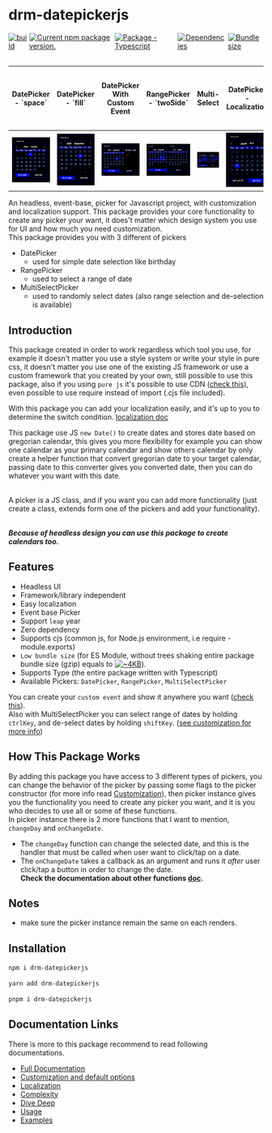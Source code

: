 # drm-datepickerjs

<div style="display:flex; gap: 4px;">

  <a href="https://www.npmjs.com/package/drm-datepickerjs">
    <img 
      src="https://img.shields.io/github/actions/workflow/status/cherali/datepickerjs/release_package.yml?logo=github&style=flat-square" alt="build" />
  </a>

  <a href="https://www.npmjs.com/package/drm-datepickerjs">
    <img 
      src="https://img.shields.io/npm/v/drm-datepickerjs?color=cb3837&label=NPM&style=flat-square" alt="Current npm package version." />
  </a>

  <a href="https://www.npmjs.com/package/typescript">
    <img 
      src="https://img.shields.io/github/package-json/dependency-version/cherali/datepickerjs/dev/typescript?logo=typescript&logoColor=white&color=3178C6&label=Typescript&style=flat-square" alt="Package - Typescript" />
  </a>

  <a href="https://www.npmjs.com/package/drm-datepickerjs">
    <img 
      src="https://img.shields.io/librariesio/dependents/npm/drm-datepickerjs?label=Dependencies&style=flat-square" alt="Dependencies" />
  </a>

  <a href="https://www.npmjs.com/package/drm-datepickerjs">
    <img 
      src="https://img.shields.io/bundlejs/size/drm-datepickerjs?color=7F27FF&style=flat-square" alt="Bundle size" />
  </a>

</div>

<br>

<table>
  <thead>
    <tr>
      <th>DatePicker - `space`</th>
      <th>DatePicker - `fill`</th>
      <th>DatePicker With Custom Event</th>
      <th>RangePicker - `twoSide`</th>
      <th>Multi-Select</th>
      <th>DatePicker - Localization</th>
      <th>DatePicker - Localization with Gregorian As Secondary</th>
    </tr>
  </thead>
  <tbody>
    <tr>
      <td><img alt='img' src='./assets/datepicker-space.png' width='100%' /></td>
      <td><img alt='img' src='./assets/datepicker-fill.png' width='100%' /></td>
      <td><img alt='img' src='./assets/datepicker-event.png' width='100%' /></td>
      <td><img alt='img' src='./assets/range-picker.png' width='100%' /></td>
      <td><img alt='img' src='./assets/multi-select-picker.png' width='100%' /></td>
      <td><img alt='img' src='./assets/datepicker-localization.png' width='100%' /></td>
      <td><img alt='img' src='./assets/datepicker-localization-gregorian.png' width='100%' /></td>
  </tr>
  </tbody>
</table>

An headless, event-base, picker for Javascript project, with customization and localization support. This package provides your core functionality to create any picker your want, it does't matter which design system you use for UI and how much you need customization. <br>
This package provides you with 3 different of pickers

- DatePicker
  - used for simple date selection like birthday
- RangePicker
  - used to select a range of date
- MultiSelectPicker
  - used to randomly select dates (also range selection and de-selection is available)

## Introduction

This package created in order to work regardless which tool you use, for example it doesn't matter you use a style system or write your style in pure css, it doesn't matter you use one of the existing JS framework or use a custom framework that you created by your own, still possible to use this package, also if you using `pure js` it's possible to use CDN ([check this](./markdown/usage.md#using-cdn)), even possible to use require instead of import (.cjs file included).
<br>

With this package you can add your localization easily, and it's up to you to determine the switch condition. [localization doc](./markdown/localization.md)
<br>

This package use JS `new Date()` to create dates and stores date based on gregorian calendar, this gives you more flexibility for example you can show one calendar as your primary calendar and show others calendar by only create a helper function that convert gregorian date to your target calendar, passing date to this converter gives you converted date, then you can do whatever you want with this date.

<br>
A picker is a JS class, and if you want you can add more functionality (just create a class, extends form one of the pickers and add your functionality).
<br><br>

**_Because of headless design you can use this package to create calendars too._**

## Features

- Headless UI
- Framework/library independent
- Easy localization
- Event base Picker
- Support `leap` year
- Zero dependency
- Supports cjs (common js, for Node.js environment, i.e require - module.exports)
- `Low bundle size` (for ES Module, without trees shaking entire package bundle size (gzip) equals to [![~4KB](https://img.shields.io/bundlejs/size/drm-datepickerjs?color=7F27FF&label=&style=flat-square)](https://www.npmjs.com/package/drm-datepickerjs "bundle size")).
- Supports Type (the entire package written with Typescript)
- Available Pickers: `DatePicker`, `RangePicker`, `MultiSelectPicker`

You can create your `custom event` and show it anywhere you want ([check this](./markdown/customization.md#custom-event)). <br>
Also with MultiSelectPicker you can select range of dates by holding `ctrlKey`, and de-select dates by holding `shiftKey`. ([see customization for more info](./markdown/customization.md#multiselectpicker-range-selection))

## How This Package Works

By adding this package you have access to 3 different types of pickers, you can change the behavior of the picker by passing some flags to the picker constructor (for more info read [Customization](./markdown/customization.md)), then picker instance gives you the functionality you need to create any picker you want, and it is you who decides to use all or some of these functions.<br>
In picker instance there is 2 more functions that I want to mention, `changeDay` and `onChangeDate`.

- The `changeDay` function can change the selected date, and this is the handler that must be called when user want to click/tap on a date.
- The `onChangeDate` takes a callback as an argument and runs it _after_ user click/tap a button in order to change the date. <br>
  **Check the documentation about other functions [doc](./docs/index.md).**

## Notes

- make sure the picker instance remain the same on each renders.

## Installation

```bash
npm i drm-datepickerjs
```

```bash
yarn add drm-datepickerjs
```

```bash
pnpm i drm-datepickerjs
```

## Documentation Links

There is more to this package recommend to read following documentations.

- [Full Documentation](./docs/index.md)
- [Customization and default options](./markdown/customization.md)
- [Localization](./markdown/localization.md)
- [Complexity](./markdown/complexity.md)
- [Dive Deep](./markdown/diveDeep.md)
- [Usage](./markdown/usage.md)
- [Examples](./examples/examples.md)
